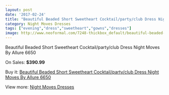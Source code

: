 ```yaml
---
layout: post
date: '2017-02-24'
title: "Beautiful Beaded Short Sweetheart Cocktail/party/club Dress Night Moves By Allure 6650"
category: Night Moves Dresses
tags: ["evening","dress","sweetheart","gowns","dresses"]
image: http://www.neoformal.com/7248-thickbox_default/beautiful-beaded-short-sweetheart-cocktail-party-club-dress-night-moves-by-allure-6650.jpg
---
```

Beautiful Beaded Short Sweetheart Cocktail/party/club Dress Night Moves By Allure 6650

On Sales: **$390.99**
<a href="https://www.neoformal.com/en/night-moves-dresses/2580-beautiful-beaded-short-sweetheart-cocktail-party-club-dress-night-moves-by-allure-6650.html"><amp-img layout="responsive" width="600" height="600" src="//www.neoformal.com/7248-thickbox_default/beautiful-beaded-short-sweetheart-cocktail-party-club-dress-night-moves-by-allure-6650.jpg" alt="Beautiful Beaded Short Sweetheart Cocktail/party/club Dress Night Moves By Allure 6650 0" /></a>
<a href="https://www.neoformal.com/en/night-moves-dresses/2580-beautiful-beaded-short-sweetheart-cocktail-party-club-dress-night-moves-by-allure-6650.html"><amp-img layout="responsive" width="600" height="600" src="//www.neoformal.com/7250-thickbox_default/beautiful-beaded-short-sweetheart-cocktail-party-club-dress-night-moves-by-allure-6650.jpg" alt="Beautiful Beaded Short Sweetheart Cocktail/party/club Dress Night Moves By Allure 6650 1" /></a>
<a href="https://www.neoformal.com/en/night-moves-dresses/2580-beautiful-beaded-short-sweetheart-cocktail-party-club-dress-night-moves-by-allure-6650.html"><amp-img layout="responsive" width="600" height="600" src="//www.neoformal.com/7249-thickbox_default/beautiful-beaded-short-sweetheart-cocktail-party-club-dress-night-moves-by-allure-6650.jpg" alt="Beautiful Beaded Short Sweetheart Cocktail/party/club Dress Night Moves By Allure 6650 2" /></a>

Buy it: [Beautiful Beaded Short Sweetheart Cocktail/party/club Dress Night Moves By Allure 6650](https://www.neoformal.com/en/night-moves-dresses/2580-beautiful-beaded-short-sweetheart-cocktail-party-club-dress-night-moves-by-allure-6650.html "Beautiful Beaded Short Sweetheart Cocktail/party/club Dress Night Moves By Allure 6650")

View more: [Night Moves Dresses](https://www.neoformal.com/en/23-night-moves-dresses "Night Moves Dresses")